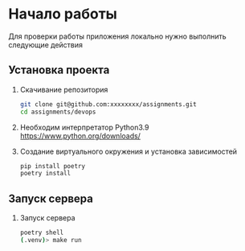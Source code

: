 # Начало работы
Для проверки работы приложения локально нужно выполнить следующие действия

## Установка проекта

1. Скачивание репозитория
    ```bash
    git clone git@github.com:xxxxxxxx/assignments.git
    cd assignments/devops
    ```
   
1. Необходим интерпретатор Python3.9 https://www.python.org/downloads/

1. Создание виртуального окружения и установка зависимостей
    ```bash
    pip install poetry
    poetry install
    ```

## Запуск сервера

1. Запуск сервера
    ```bash
    poetry shell
    (.venv)> make run
    ```

